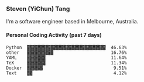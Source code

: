 ### Steven (YiChun) Tang

I'm a software engineer based in Melbourne, Australia.

#### Personal Coding Activity (past 7 days)
```
Python  ▓▓▓▓▓▓▓▓▓▓▓▓▓▓▓▓▓▓▓▓▓▓▓▓▓▓▓▓▓▓  46.63%
other   ▓▓▓▓▓▓▓▓▓▓                      16.76%
YAML    ▓▓▓▓▓▓▓                         11.64%
TeX     ▓▓▓▓▓▓▓                         11.34%
Docker  ▓▓▓▓▓▓                           9.51%
Text    ▓▓                               4.12%
```
